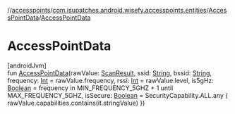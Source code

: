 //[accesspoints](../../../index.md)/[com.isupatches.android.wisefy.accesspoints.entities](../index.md)/[AccessPointData](index.md)/[AccessPointData](-access-point-data.md)

# AccessPointData

[androidJvm]\
fun [AccessPointData](-access-point-data.md)(rawValue: [ScanResult](https://developer.android.com/reference/kotlin/android/net/wifi/ScanResult.html), ssid: [String](https://kotlinlang.org/api/latest/jvm/stdlib/kotlin/-string/index.html), bssid: [String](https://kotlinlang.org/api/latest/jvm/stdlib/kotlin/-string/index.html), frequency: [Int](https://kotlinlang.org/api/latest/jvm/stdlib/kotlin/-int/index.html) = rawValue.frequency, rssi: [Int](https://kotlinlang.org/api/latest/jvm/stdlib/kotlin/-int/index.html) = rawValue.level, is5gHz: [Boolean](https://kotlinlang.org/api/latest/jvm/stdlib/kotlin/-boolean/index.html) = frequency in MIN_FREQUENCY_5GHZ + 1 until MAX_FREQUENCY_5GHZ, isSecure: [Boolean](https://kotlinlang.org/api/latest/jvm/stdlib/kotlin/-boolean/index.html) = SecurityCapability.ALL.any { rawValue.capabilities.contains(it.stringValue) })
